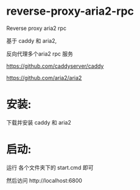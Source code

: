 # reverse-proxy-aria2-rpc
Reverse proxy aria2 rpc

基于 caddy 和 aria2,

反向代理多个aria2 rpc 服务

https://github.com/caddyserver/caddy

https://github.com/aria2/aria2

# 安装:

下载并安装 caddy 和 aria2

# 启动:

运行 各个文件夹下的 start.cmd 即可

然后访问 http://localhost:6800
